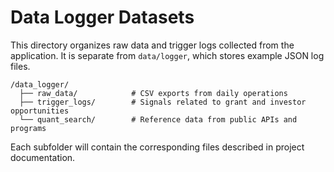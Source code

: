 # Data Logger Datasets

This directory organizes raw data and trigger logs collected from the application. It is separate from `data/logger`, which stores example JSON log files.

```
/data_logger/
  ├── raw_data/            # CSV exports from daily operations
  ├── trigger_logs/        # Signals related to grant and investor opportunities
  └── quant_search/        # Reference data from public APIs and programs
```

Each subfolder will contain the corresponding files described in project documentation.
